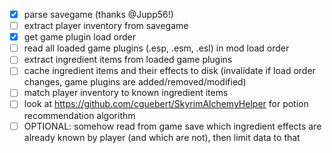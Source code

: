 - [x] parse savegame (thanks @Jupp56!)
- [ ] extract player inventory from savegame
- [x] get game plugin load order
- [ ] read all loaded game plugins (.esp, .esm, .esl) in mod load order
- [ ] extract ingredient items from loaded game plugins
- [ ] cache ingredient items and their effects to disk (invalidate if load order changes, game plugins are added/removed/modified)
- [ ] match player inventory to known ingredient items
- [ ] look at https://github.com/cguebert/SkyrimAlchemyHelper for potion recommendation algorithm
- [ ] OPTIONAL: somehow read from game save which ingredient effects are already known by player (and which are not), then limit data to that
